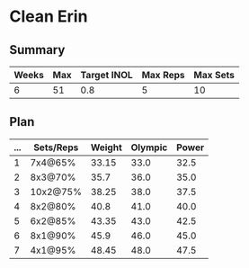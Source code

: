 # Clean Erin

## Summary

Weeks | Max | Target INOL | Max Reps | Max Sets
--- | --- | --- | --- | ---
6 | 51 | 0.8 | 5 | 10

## Plan

 ... | Sets/Reps | Weight | Olympic | Power
--- | --- | --- | --- | ---
1 | 7x4@65% | 33.15 | 33.0 | 32.5
2 | 8x3@70% | 35.7 | 36.0 | 35.0
3 | 10x2@75% | 38.25 | 38.0 | 37.5
4 | 8x2@80% | 40.8 | 41.0 | 40.0
5 | 6x2@85% | 43.35 | 43.0 | 42.5
6 | 8x1@90% | 45.9 | 46.0 | 45.0
7 | 4x1@95% | 48.45 | 48.0 | 47.5
